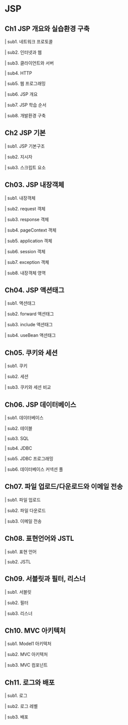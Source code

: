 # JSP
## **Ch1 JSP 개요와 실습환경 구축**  
| sub1. 네트워크 프로토콜

| sub2. 인터넷과 웹

| sub3. 클라이언트와 서버

| sub4. HTTP

| sub5. 웹 프로그래밍

| sub6. JSP 개요

| sub7. JSP 학습 순서

| sub8. 개발환경 구축

## **Ch2 JSP 기본**  
| sub1. JSP 기본구조

| sub2. 지시자

| sub3. 스크립트 요소

## **Ch03. JSP 내장객체**  
| sub1. 내장객체

| sub2. request 객체

| sub3. response 객체

| sub4. pageContext 객체

| sub5. application 객체

| sub6. session 객체

| sub7. exception 객체

| sub8. 내장객체 영역

## **Ch04. JSP 액션태그** 
| sub1. 액션태그

| sub2. forward 액션태그

| sub3. include 액션태그

| sub4. useBean 액션태그

## **Ch05. 쿠키와 세션**  
| sub1. 쿠키

| sub2. 세션

| sub3. 쿠키와 세션 비교

## **Ch06. JSP 데이터베이스**  
| sub1. 데이터베이스

| sub2. 테이블

| sub3. SQL

| sub4. JDBC

| sub5. JDBC 프로그래밍

| sub6. 데이터베이스 커넥션 풀

## **Ch07. 파일 업로드/다운로드와 이메일 전송**  
| sub1. 파일 업로드

| sub2. 파일 다운로드

| sub3. 이메일 전송

## **Ch08. 표현언어와 JSTL**  
| sub1. 표현 언어

| sub2. JSTL

## **Ch09. 서블릿과 필터, 리스너**  
| sub1. 서블릿

| sub2. 필터

| sub3. 리스너

## **Ch10. MVC 아키텍처**  
| sub1. Model1 아키텍처

| sub2. MVC 아키텍처

| sub3. MVC 컴포넌트

## **Ch11. 로그와 배포**  
| sub1. 로그

| sub2. 로그 레벨

| sub3. 배포
